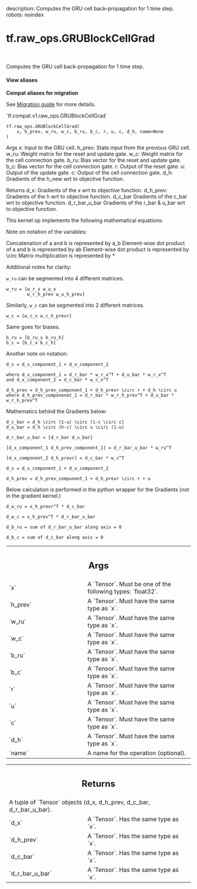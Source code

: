 description: Computes the GRU cell back-propagation for 1 time step.
robots: noindex

# tf.raw_ops.GRUBlockCellGrad

<!-- Insert buttons and diff -->

<table class="tfo-notebook-buttons tfo-api nocontent" align="left">

</table>



Computes the GRU cell back-propagation for 1 time step.

<section class="expandable">
  <h4 class="showalways">View aliases</h4>
  <p>
<b>Compat aliases for migration</b>
<p>See
<a href="https://www.tensorflow.org/guide/migrate">Migration guide</a> for
more details.</p>
<p>`tf.compat.v1.raw_ops.GRUBlockCellGrad`</p>
</p>
</section>

<pre class="devsite-click-to-copy prettyprint lang-py tfo-signature-link">
<code>tf.raw_ops.GRUBlockCellGrad(
    x, h_prev, w_ru, w_c, b_ru, b_c, r, u, c, d_h, name=None
)
</code></pre>



<!-- Placeholder for "Used in" -->

Args
    x: Input to the GRU cell.
    h_prev: State input from the previous GRU cell.
    w_ru: Weight matrix for the reset and update gate.
    w_c: Weight matrix for the cell connection gate.
    b_ru: Bias vector for the reset and update gate.
    b_c: Bias vector for the cell connection gate.
    r: Output of the reset gate.
    u: Output of the update gate.
    c: Output of the cell connection gate.
    d_h: Gradients of the h_new wrt to objective function.

Returns
    d_x: Gradients of the x wrt to objective function.
    d_h_prev: Gradients of the h wrt to objective function.
    d_c_bar Gradients of the c_bar wrt to objective function.
    d_r_bar_u_bar Gradients of the r_bar & u_bar wrt to objective function.

This kernel op implements the following mathematical equations:

Note on notation of the variables:

Concatenation of a and b is represented by a_b
Element-wise dot product of a and b is represented by ab
Element-wise dot product is represented by \circ
Matrix multiplication is represented by *

Additional notes for clarity:

`w_ru` can be segmented into 4 different matrices.
```
w_ru = [w_r_x w_u_x
        w_r_h_prev w_u_h_prev]
```
Similarly, `w_c` can be segmented into 2 different matrices.
```
w_c = [w_c_x w_c_h_prevr]
```
Same goes for biases.
```
b_ru = [b_ru_x b_ru_h]
b_c = [b_c_x b_c_h]
```
Another note on notation:
```
d_x = d_x_component_1 + d_x_component_2

where d_x_component_1 = d_r_bar * w_r_x^T + d_u_bar * w_r_x^T
and d_x_component_2 = d_c_bar * w_c_x^T

d_h_prev = d_h_prev_component_1 + d_h_prevr \circ r + d_h \circ u
where d_h_prev_componenet_1 = d_r_bar * w_r_h_prev^T + d_u_bar * w_r_h_prev^T
```

Mathematics behind the Gradients below:
```
d_c_bar = d_h \circ (1-u) \circ (1-c \circ c)
d_u_bar = d_h \circ (h-c) \circ u \circ (1-u)

d_r_bar_u_bar = [d_r_bar d_u_bar]

[d_x_component_1 d_h_prev_component_1] = d_r_bar_u_bar * w_ru^T

[d_x_component_2 d_h_prevr] = d_c_bar * w_c^T

d_x = d_x_component_1 + d_x_component_2

d_h_prev = d_h_prev_component_1 + d_h_prevr \circ r + u
```
Below calculation is performed in the python wrapper for the Gradients
(not in the gradient kernel.)
```
d_w_ru = x_h_prevr^T * d_c_bar

d_w_c = x_h_prev^T * d_r_bar_u_bar

d_b_ru = sum of d_r_bar_u_bar along axis = 0

d_b_c = sum of d_c_bar along axis = 0
```

<!-- Tabular view -->
 <table class="responsive fixed orange">
<colgroup><col width="214px"><col></colgroup>
<tr><th colspan="2"><h2 class="add-link">Args</h2></th></tr>

<tr>
<td>
`x`
</td>
<td>
A `Tensor`. Must be one of the following types: `float32`.
</td>
</tr><tr>
<td>
`h_prev`
</td>
<td>
A `Tensor`. Must have the same type as `x`.
</td>
</tr><tr>
<td>
`w_ru`
</td>
<td>
A `Tensor`. Must have the same type as `x`.
</td>
</tr><tr>
<td>
`w_c`
</td>
<td>
A `Tensor`. Must have the same type as `x`.
</td>
</tr><tr>
<td>
`b_ru`
</td>
<td>
A `Tensor`. Must have the same type as `x`.
</td>
</tr><tr>
<td>
`b_c`
</td>
<td>
A `Tensor`. Must have the same type as `x`.
</td>
</tr><tr>
<td>
`r`
</td>
<td>
A `Tensor`. Must have the same type as `x`.
</td>
</tr><tr>
<td>
`u`
</td>
<td>
A `Tensor`. Must have the same type as `x`.
</td>
</tr><tr>
<td>
`c`
</td>
<td>
A `Tensor`. Must have the same type as `x`.
</td>
</tr><tr>
<td>
`d_h`
</td>
<td>
A `Tensor`. Must have the same type as `x`.
</td>
</tr><tr>
<td>
`name`
</td>
<td>
A name for the operation (optional).
</td>
</tr>
</table>



<!-- Tabular view -->
 <table class="responsive fixed orange">
<colgroup><col width="214px"><col></colgroup>
<tr><th colspan="2"><h2 class="add-link">Returns</h2></th></tr>
<tr class="alt">
<td colspan="2">
A tuple of `Tensor` objects (d_x, d_h_prev, d_c_bar, d_r_bar_u_bar).
</td>
</tr>
<tr>
<td>
`d_x`
</td>
<td>
A `Tensor`. Has the same type as `x`.
</td>
</tr><tr>
<td>
`d_h_prev`
</td>
<td>
A `Tensor`. Has the same type as `x`.
</td>
</tr><tr>
<td>
`d_c_bar`
</td>
<td>
A `Tensor`. Has the same type as `x`.
</td>
</tr><tr>
<td>
`d_r_bar_u_bar`
</td>
<td>
A `Tensor`. Has the same type as `x`.
</td>
</tr>
</table>

